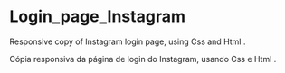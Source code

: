 # Login_page_Instagram


Responsive copy of Instagram login page, using Css and Html .

Cópia responsiva da página de login do Instagram, usando Css e Html .
